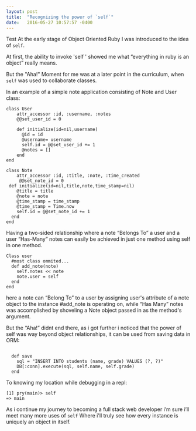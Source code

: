 ```yaml
---
layout: post
title:  "Recognizing the power of `self`"
date:   2016-05-27 10:57:57 -0400
---
```


Test
At the early stage of Object Oriented Ruby I was introduced to the idea of `self`.

At first, the ability to invoke 'self ' showed me what “everything in ruby is an object” really means.

But the "Aha!" Moment for me was at a later point in the curriculum, when `self` was used to collaborate classes.

In an example of a simple note application consisting of Note and User class:

```
class User
    attr_accessor :id, :username, :notes
    @@set_user_id = 0

    def initialize(id=nil,username)
      @id = id
      @username= username
      self.id = @@set_user_id += 1    
      @notes = [] 
    end
end
```


```
class Note
    attr_accessor :id, :title, :note, :time_created
     @@set_note_id = 0
 def initialize(id=nil,title,note,time_stamp=nil) 
    @title = title 
    @note = note
    @time_stamp = time_stamp
    @time_stamp = Time.now    
    self.id = @@set_note_id += 1
  end
end
```
Having a two-sided relationship where a note “Belongs To” a user and a user “Has-Many” notes can easily be achieved in just one method using self in one method.

```
Class user
  #most class ommited...
  def add_note(note)
    self.notes << note
    note.user = self
  end
end
```

here a note can “Belong To” to a user by assigning user's attribute of a note object  to the instance #add_note is operating on, while “Has Many” notes was accomplished by shoveling a Note object  passed in as the method's argument.

But the “Aha!” didnt end there, as i got further i noticed that the power of self was way beyond object relationships, it can be used from saving data in ORM:
```

  def save
    sql = "INSERT INTO students (name, grade) VALUES (?, ?)"
    DB[:conn].execute(sql, self.name, self.grade)
  end
```  

To knowing my location while debugging in a repl:

```
[1] pry(main)> self
=> main
```

 As i continue my journey to becoming a full stack web developer i’m sure i’ll meet many more uses of `self` 
 Where i'll truly see how every instance is uniquely an object in itself.

